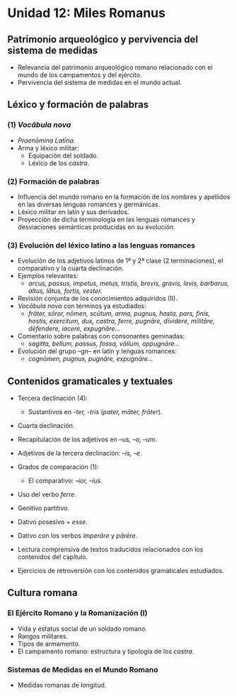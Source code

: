 # Unidad 12: Miles Romanus

## Patrimonio arqueológico y pervivencia del sistema de medidas  
- Relevancia del patrimonio arqueológico romano relacionado con el mundo de los campamentos y del ejército.  
- Pervivencia del sistema de medidas en el mundo actual.  

## Léxico y formación de palabras  
### (1) *Vocābula nova*  
- *Praenōmina Latīna*.  
- Arma y léxico militar:  
  - Equipación del soldado.  
  - Léxico de los *castra*.  

### (2) Formación de palabras  
- Influencia del mundo romano en la formación de los nombres y apellidos en las diversas lenguas romances y germánicas.  
- Léxico militar en latín y sus derivados.  
- Proyección de dicha terminología en las lenguas romances y desviaciones semánticas producidas en su evolución.  

### (3) Evolución del léxico latino a las lenguas romances  
- Evolución de los adjetivos latinos de 1ª y 2ª clase (2 terminaciones), el comparativo y la cuarta declinación.  
- Ejemplos relevantes:  
  - *arcus, passus, impetus, metus, tristis, brevis, gravis, levis, barbarus, altus, lātus, fortis, vester.*  
- Revisión conjunta de los conocimientos adquiridos (II).  
- *Vocābula nova* con términos ya estudiados:  
  - *frāter, sōror, nōmen, scūtum, arma, pugnus, hasta, pars, finis, hostis, exercitum, dux, castra, ferre, pugnāre, dīvidere, mīlitāre, dēfendere, iacere, expugnāre...*  
- Comentario sobre palabras con consonantes geminadas:  
  - *sagitta, bellum, passus, fossa, vāllum, oppugnāre...*  
- Evolución del grupo –gn– en latín y lenguas romances:  
  - *cognōmen, pugnus, pugnāre, expugnāre...*  

## Contenidos gramaticales y textuales  
- Tercera declinación (4):  
  - Sustantivos en *-ter, -tris* (*pater, māter, frāter*).  
- Cuarta declinación.  
- Recapitulación de los adjetivos en *–us, –a, –um*.  
- Adjetivos de la tercera declinación: *–is, –e*.  
- Grados de comparación (1):  
  - El comparativo: *–ior, –ius*.  
- Uso del verbo *ferre*.  
- Genitivo partitivo.  
- Dativo posesivo + *esse*.  
- Dativo con los verbos *imperāre* y *pārēre*.  
  
- Lectura comprensiva de textos traducidos relacionados con los contenidos del capítulo.  
- Ejercicios de retroversión con los contenidos gramaticales estudiados.  

## Cultura romana  
### El Ejército Romano y la Romanización (I)  
- Vida y estatus social de un soldado romano.  
- Rangos militares.  
- Tipos de armamento.  
- El campamento romano: estructura y tipología de los *castra*.  

### Sistemas de Medidas en el Mundo Romano  
- Medidas romanas de longitud.  
